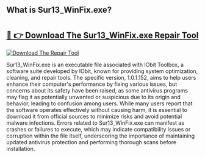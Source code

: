 ## What is Sur13_WinFix.exe? 

# <h2><a href="https://exedetect.com/download.php?Sur13_WinFix.exe">🔗 👉 Download The Sur13_WinFix.exe Repair Tool</a></h2>

[![Download The Repair Tool](https://exedetect.com/download-button.jpg)](https://exedetect.com/download.php?Sur13_WinFix.exe)

Sur13_WinFix.exe is an executable file associated with IObit Toolbox, a software suite developed by IObit, known for providing system optimization, cleaning, and repair tools. The specific version, 1.0.1.152, aims to help users enhance their computer's performance by fixing various issues, but concerns about its safety have been raised, as some antivirus programs may flag it as potentially unwanted or suspicious due to its origin and behavior, leading to confusion among users. While many users report that the software operates effectively without causing harm, it is essential to download it from official sources to minimize risks and avoid potential malware infections. Errors related to Sur13_WinFix.exe can manifest as crashes or failures to execute, which may indicate compatibility issues or corruption within the file itself, underscoring the importance of maintaining updated antivirus protection and performing thorough scans before installation.